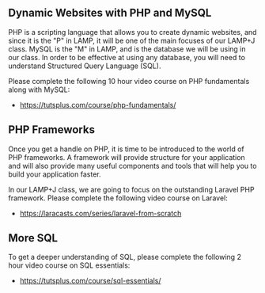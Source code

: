 ## Dynamic Websites with PHP and MySQL

PHP is a scripting language that allows you to create dynamic websites, and since it is the "P" in LAMP, it will be one of the main focuses of our LAMP+J class. MySQL is the "M" in LAMP, and is the database we will be using in our class. In order to be effective at using any database, you will need to understand Structured Query Language (SQL).

Please complete the following 10 hour video course on PHP fundamentals along with MySQL:

- https://tutsplus.com/course/php-fundamentals/

## PHP Frameworks

Once you get a handle on PHP, it is time to be introduced to the world of PHP frameworks. A framework will provide structure for your application and will also provide many useful components and tools that will help you to build your application faster.

In our LAMP+J class, we are going to focus on the outstanding Laravel PHP framework. Please complete the following video course on Laravel:

- https://laracasts.com/series/laravel-from-scratch

## More SQL

To get a deeper understanding of SQL, please complete the following 2 hour video course on SQL essentials:

- https://tutsplus.com/course/sql-essentials/
